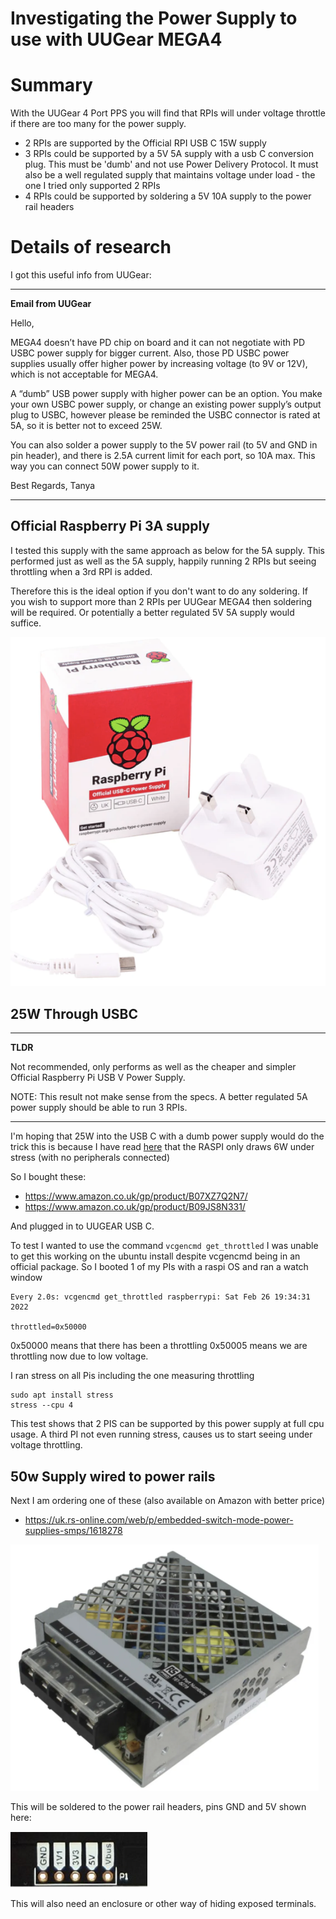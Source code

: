 # Investigating the Power Supply to use with UUGear MEGA4

# Summary

With the UUGear 4 Port PPS you will find that RPIs will under voltage throttle
if there are too many for the power supply.
- 2 RPIs are supported by the Official RPI USB C 15W supply
- 3 RPIs could be supported by a 5V 5A supply with a usb C conversion plug. This 
  must be 'dumb' and not use Power Delivery Protocol. It must also be a 
  well regulated supply that maintains voltage under load - the one I tried 
  only supported 2 RPIs
- 4 RPIs could be supported by soldering a 5V 10A supply to the power rail headers

# Details of research
I got this useful info from UUGear:

---
**Email from UUGear**

Hello,

MEGA4 doesn’t have PD chip on board and it can not negotiate with PD USBC power supply for bigger current. Also, those PD USBC power supplies usually offer higher power by increasing voltage (to 9V or 12V), which is not acceptable for MEGA4.

A “dumb” USB power supply with higher power can be an option. You make your own USBC power supply, or change an existing power supply’s output plug to USBC, however please be reminded the USBC connector is rated at 5A, so it is better not to exceed 25W.

You can also solder a power supply to the 5V power rail (to 5V and GND in pin header), and there is 2.5A current limit for each port, so 10A max. This way you can connect 50W power supply to it.

Best Regards,
Tanya

---

## Official Raspberry Pi 3A supply

I tested this supply with the same approach as below for the 5A supply.
This performed just as well as the 5A supply, happily running 2 RPIs but
seeing throttling when a 3rd RPI is added.

Therefore this is the ideal option if you don't want to do any soldering. If 
you wish to support more than 2 RPIs per UUGear MEGA4 then soldering will
be required. Or potentially a better regulated 5V 5A supply would suffice.

![alt text](images/pipower.png)


## 25W Through USBC

----
**TLDR**

Not recommended, only performs as well as the cheaper and simpler
Official Raspberry Pi USB V Power Supply.

NOTE: This result not make sense from the specs. A better regulated 5A power supply 
should be able to run 3 RPIs.

----

I'm hoping that 25W into the USB C with a dumb power supply would do the trick
this is because I have read 
[here](https://uni.hi.is/helmut/2021/06/07/power-consumption-of-raspberry-pi-4-versus-intel-j4105-system/#:~:text=The%20Raspberry%20Pi%204%20consumed,5.4%20W%20and%205.5%20W.)
that the RASPI only draws 6W under stress
(with no peripherals connected)

So I bought these:
- https://www.amazon.co.uk/gp/product/B07XZ7Q2N7/
- https://www.amazon.co.uk/gp/product/B09JS8N331/

And plugged in to UUGEAR USB C.

To test I wanted to use the command `vcgencmd get_throttled` I was unable to
get this working on the ubuntu install despite vcgencmd being in an official
package. So I booted 1 of my PIs with a raspi OS and ran a watch window

```
Every 2.0s: vcgencmd get_throttled raspberrypi: Sat Feb 26 19:34:31 2022

throttled=0x50000

```

0x50000 means that there has been a throttling
0x50005 means we are throttling now due to low voltage.

I ran stress on all Pis including the one measuring throttling
```
sudo apt install stress
stress --cpu 4
```

This test shows that 2 PIS can be supported by this power supply at full
cpu usage. A third PI not even running stress, causes us to start seeing
under voltage throttling.

## 50w Supply wired to power rails

Next I am ordering one of these (also available on Amazon with better price)
- https://uk.rs-online.com/web/p/embedded-switch-mode-power-supplies-smps/1618278

![alt text](images/ps10a.png)

This will be soldered to the power rail headers, pins GND and 5V shown here:

![alt text](images/header.png)

This will also need an enclosure or other way of hiding exposed terminals.